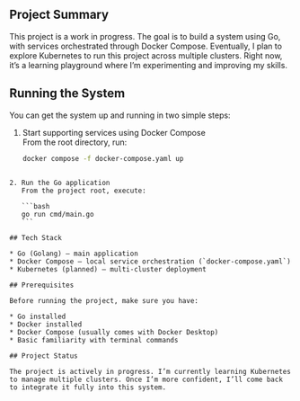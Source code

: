 ## Project Summary

This project is a work in progress. The goal is to build a system using Go, with services orchestrated through Docker Compose. Eventually, I plan to explore Kubernetes to run this project across multiple clusters. Right now, it’s a learning playground where I’m experimenting and improving my skills.

## Running the System

You can get the system up and running in two simple steps:

1. Start supporting services using Docker Compose  
   From the root directory, run:  
   ```bash
   docker compose -f docker-compose.yaml up
````

2. Run the Go application
   From the project root, execute:

   ```bash
   go run cmd/main.go
   ```

## Tech Stack

* Go (Golang) – main application
* Docker Compose – local service orchestration (`docker-compose.yaml`)
* Kubernetes (planned) – multi-cluster deployment

## Prerequisites

Before running the project, make sure you have:

* Go installed
* Docker installed
* Docker Compose (usually comes with Docker Desktop)
* Basic familiarity with terminal commands

## Project Status

The project is actively in progress. I’m currently learning Kubernetes to manage multiple clusters. Once I’m more confident, I’ll come back to integrate it fully into this system.
